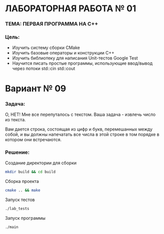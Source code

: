 # ЛАБОРАТОРНАЯ РАБОТА № 01
### ТЕМА: ПЕРВАЯ ПРОГРАММА НА С++

### Цель:
- Изучить систему сборки CMake
- Изучить базовые операторы и конструкции C++
- Изучить библиотеку для написания Unit-тестов Google Test
- Научится писать простые программы, использующие ввод/вывод через потоки std::cin std::cout

# Вариант № 09
### Задача:
О, НЕТ! Мне все перепуталось с текстом. Ваша задача - извлечь число из текста.

Вам дается строка, состоящая из цифр и букв, перемешанных между собой, и вы должны
напечатать все числа в этой строке в том порядке в котором они встречаются.

### Решение:
Создание директории для сборки
```bash
mkdir build && cd build 
```

Сборка проекта
```bash
cmake .. && make
```

Запуск тестов
```bash
./lab_tests
```

Запуск программы
```bash
./main
```